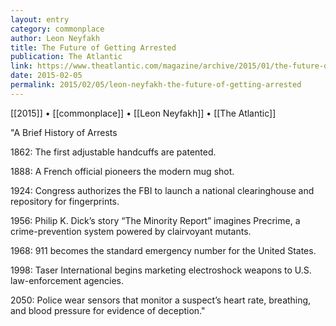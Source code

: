 ```yaml
---
layout: entry
category: commonplace
author: Leon Neyfakh
title: The Future of Getting Arrested
publication: The Atlantic
link: https://www.theatlantic.com/magazine/archive/2015/01/the-future-of-getting-arrested/383507/
date: 2015-02-05
permalink: 2015/02/05/leon-neyfakh-the-future-of-getting-arrested
---
```


[[2015]] • [[commonplace]] • [[Leon Neyfakh]] • [[The Atlantic]]

"A Brief History of Arrests 

1862: The first adjustable handcuffs are patented. 

1888: A French official pioneers the modern mug shot. 

1924: Congress authorizes the FBI to launch a national clearinghouse and repository for fingerprints. 

1956: Philip K. Dick’s story “The Minority Report” imagines Precrime, a crime-prevention system powered by clairvoyant mutants. 

1968: 911 becomes the standard emergency number for the United States. 

1998: Taser International begins marketing electroshock weapons to U.S. law-enforcement agencies. 

2050: Police wear sensors that monitor a suspect’s heart rate, breathing, and blood pressure for evidence of deception."
 
 
